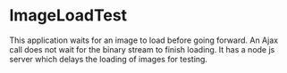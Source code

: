 # ImageLoadTest
This application waits for an image to load before going forward. An Ajax call does not wait for the binary stream to finish loading.
It has a node js server which delays the loading of images for testing.
